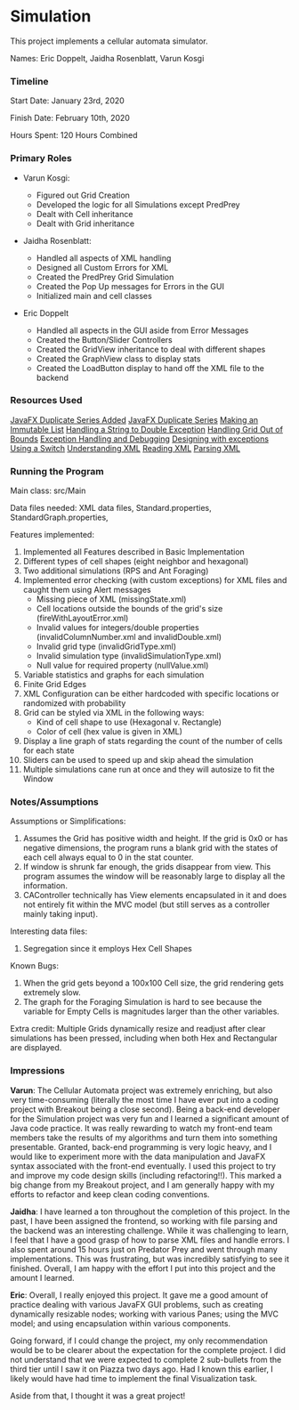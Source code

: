 Simulation
====

This project implements a cellular automata simulator.

Names: Eric Doppelt, Jaidha Rosenblatt, Varun Kosgi

### Timeline

Start Date: January 23rd, 2020

Finish Date: February 10th, 2020

Hours Spent: 120 Hours Combined

### Primary Roles

- Varun Kosgi:
    - Figured out Grid Creation
    - Developed the logic for all Simulations except PredPrey
    - Dealt with Cell inheritance
    - Dealt with Grid inheritance

- Jaidha Rosenblatt:
    - Handled all aspects of XML handling
    - Designed all Custom Errors for XML
    - Created the PredPrey Grid Simulation
    - Created the Pop Up messages for Errors in the GUI
    - Initialized main and cell classes
   
- Eric Doppelt
    - Handled all aspects in the GUI aside from Error Messages
    - Created the Button/Slider Controllers
    - Created the GridView inheritance to deal with different shapes
    - Created the GraphView class to display stats
    - Created the LoadButton display to hand off the XML file to the backend

### Resources Used
[JavaFX Duplicate Series Added](https://stackoverflow.com/questions/32151435/javafx-duplicate-series-added)
[JavaFX Duplicate Series](https://stackoverflow.com/questions/38369601/javafx-chart-java-lang-illegalargumentexception-duplicate-series-added/38371845)
[Making an Immutable List](https://stackoverflow.com/questions/30348292/how-to-create-immutable-list-in-java)
[Handling a String to Double Exception](https://stackoverflow.com/questions/29954080/how-to-handle-exception-when-convert-string-to-double)
[Handling Grid Out of Bounds](https://stackoverflow.com/questions/29808883/how-to-check-if-a-2d-array-is-out-of-bounds)
[Exception Handling and Debugging](https://docs.oracle.com/cd/E17276_01/html/gsg_xml/java/exceptions.html)
[Designing with exceptions](https://www.javaworld.com/article/2076721/designing-with-exceptions.html?page=2)
[Using a Switch](https://www.w3schools.com/java/java_switch.asp)
[Understanding XML](https://www.w3schools.com/xml/xml_whatis.asp)
[Reading XML](https://javarevisited.blogspot.com/2011/12/parse-xml-file-in-java-example-tutorial.html)
[Parsing XML](https://www.edureka.co/blog/java-xml-parser/)

### Running the Program

Main class: src/Main

Data files needed: XML data files, Standard.properties, StandardGraph.properties, 

Features implemented:
1. Implemented all Features described in Basic Implementation
2. Different types of cell shapes (eight neighbor and hexagonal)
3. Two additional simulations  (RPS and Ant Foraging)
4. Implemented error checking (with custom exceptions) for XML files and caught them using Alert messages
    - Missing piece of XML (missingState.xml)
    - Cell locations outside the bounds of the grid's size (fireWithLayoutError.xml)
    - Invalid values for integers/double properties (invalidColumnNumber.xml and invalidDouble.xml)
    - Invalid grid type (invalidGridType.xml)
    - Invalid simulation type (invalidSimulationType.xml)
    - Null value for required property (nullValue.xml)
5. Variable statistics and graphs for each simulation
6. Finite Grid Edges
7. XML Configuration can be either hardcoded with specific locations or randomized with probability
8. Grid can be styled via XML in the following ways:
    - Kind of cell shape to use (Hexagonal v. Rectangle)
    - Color of cell (hex value is given in XML)
9. Display a line graph of stats regarding the count of the number of cells for each state
10. Sliders can be used to speed up and skip ahead the simulation
11. Multiple simulations cane run at once and they will autosize to fit the Window

### Notes/Assumptions

Assumptions or Simplifications:

1. Assumes the Grid has positive width and height. If the grid is 0x0 or has negative dimensions, the program runs a blank grid with the states of each cell always equal to 0 in the stat counter.
2. If window is shrunk far enough, the grids disappear from view. This program assumes the window will be reasonably large to display all the information.
3. CAController technically has View elements encapsulated in it and does not entirely fit within the MVC model (but still serves as a controller mainly taking input).

Interesting data files:
1. Segregation since it employs Hex Cell Shapes

Known Bugs: 
1. When the grid gets beyond a 100x100 Cell size, the grid rendering gets extremely slow. 
2. The graph for the Foraging Simulation is hard to see because the variable for Empty Cells is magnitudes larger than the other variables. 

Extra credit: Multiple Grids dynamically resize and readjust after clear simulations has been pressed, including when both Hex and Rectangular are displayed.


### Impressions
**Varun**:
The Cellular Automata project was extremely enriching, but also very time-consuming (literally the most time I have ever put into a coding project with Breakout being a close second). Being a back-end developer for the Simulation project was very fun and I learned a significant amount of Java code practice. It was really rewarding to watch my front-end team members take the results of my algorithms and turn them into something presentable. Granted, back-end programming is very logic heavy, and I would like to experiment more with the data manipulation and JavaFX syntax associated with the front-end eventually. I used this project to try and improve my code design skills (including refactoring!!). This marked a big change from my Breakout project, and I am generally happy with my efforts to refactor and keep clean coding conventions. 

**Jaidha**:
I have learned a ton throughout the completion of this project. In the past, I have been assigned the frontend, so working with file parsing and the backend was an interesting challenge. While it was challenging to learn, I feel that I have a good grasp of how to parse XML files and handle errors. I also spent around 15 hours just on Predator Prey and went through many implementations. This was frustrating, but was incredibly satisfying to see it finished. Overall, I am happy with the effort I put into this project and the amount I learned.

**Eric**:
Overall, I really enjoyed this project. It gave me a good amount of practice dealing with various JavaFX GUI problems, such as creating dynamically resizable nodes; working with various Panes; using the MVC model; and using encapsulation within various components.

Going forward, if I could change the project, my only recommendation would be to be clearer about the expectation for the complete project. I did not understand that we were expected to complete 2 sub-bullets from the third tier until I saw it on Piazza two days ago. Had I known this earlier, I likely would have had time to implement the final Visualization task.

Aside from that, I thought it was a great project!